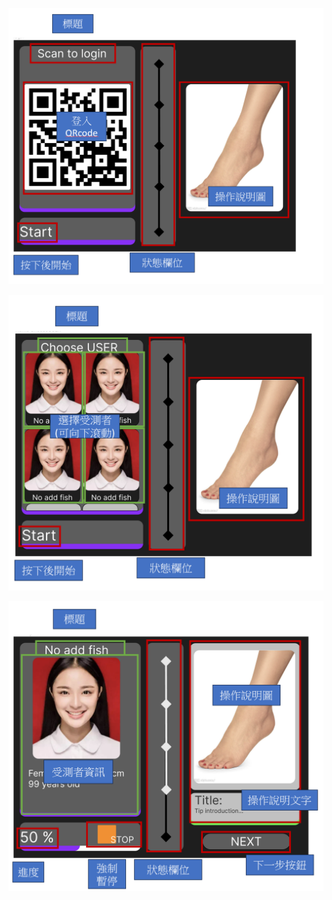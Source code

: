 ![1700488551998](images/Work6/1700488551998.png)

![1700488559745](images/Work6/1700488559745.png)

![1700488567450](images/Work6/1700488567450.png)

